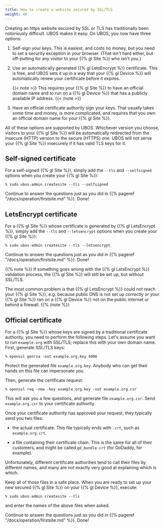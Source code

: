 ```yaml
---
title: How to create a website secured by SSL/TLS
weight: 40
---
```


Creating an https website secured by SSL or TLS has traditionally been
notoriously difficult. UBOS makes it easy. On UBOS, you now have three options:

1. Self-sign your keys. This is easiest, and costs no money, but you need to set a
   security exception in your browser. (That isn't hard either, but off-putting for
   any visitor to your {{% gl Site %}} who isn't you.)

1. Use an automatically generated {{% gl LetsEncrypt %}}
   certificate. This is free, and UBOS sets it up in a way that your {{% gl Device %}}
   will automatically renew your certificate before it expires.

   {{< note >}}
   This requires your {{% gl Site %}} to have an official domain
   name and to run on a {{% gl Device %}} that has a publicly available IP address.
   {{< /note >}}

1. Have an official certificate authority sign your keys. That usually takes some time
   and money, is more complicated, and requires that you own an official domain name
   for your {{% gl Site %}}.

All of these options are supported by UBOS. Whichever version you choose, visitors
to your {{% gl Site %}} will be automatically redirected from the insecure (HTTP)
version to the secure (HTTPS) one. UBOS will not serve your {{% gl Site %}} insecurely
if it has valid TLS keys for it.

## Self-signed certificate

For a self-signed {{% gl Site %}}, simply add the ``--tls`` and ``--selfsigned`` options
when you create your {{% gl Site %}}:

```
% sudo ubos-admin createsite --tls --selfsigned
```

Continue to answer the questions just as you did in {{% pageref "/docs/operation/firstsite.md" %}}.
Done!

## LetsEncrypt certificate

For a {{% gl Site %}} whose certificate is generated by {{% gl LetsEncrypt %}}, simply add
the ``--tls`` and ``--letsencrypt`` options when you create your {{% gl Site %}}:

```
% sudo ubos-admin createsite --tls --letsencrypt
```

Continue to answer the questions just as you did in {{% pageref "/docs/operation/firstsite.md" %}}.
Done!

{{% note %}}
If something goes wrong with the {{% gl LetsEncrypt %}} validation process, the {{% gl Site %}}
will still be set up, but without SSL/TLS.

The most common problem is that {{% gl LetsEncrypt %}} could not reach your {{% gl Site %}},
e.g. because public DNS is not set up correctly or your {{% gl Site %}} ran on a {{% gl Device %}}
not on the public internet or behind a firewall.
{{% /note %}}

## Official certificate

For a {{% gl Site %}} whose keys are signed by a traditional certificate authority, you need to
perform the following steps. Let's assume you want to run ``example.org`` with SSL/TLS; replace
this with your own domain name. First, generate SSL/TLS keys:

```
% openssl genrsa -out example.org.key 4096
```

Protect the generated file ``example.org.key``. Anybody who can get their hands on this
file can impersonate you.

Then, generate the certificate request:

```
% openssl req -new -key example.org.key -out example.org.csr
```

This will ask you a few questions, and generate file ``example.org.csr``. Send
``example.org.csr`` to your certificate authority.

Once your certificate authority has approved your request, they typically send you
two files:

* the actual certificate. This file typically ends with ``.crt``, such as
  ``example.org.crt``.

* a file containing their certificate chain. This is the same for all of their
  customers, and might be called ``gd_bundle.crt`` (for GoDaddy, for example).

Unfortunately, different certificate authorities tend to call their files by
different names, and many are not exactly very good at explaining which is which.

Keep all of those files in a safe place. When you are ready to set up your new
secured {{% gl Site %}} on your {{% gl Device %}}, execute:

```
% sudo ubos-admin createsite --tls
```

and enter the names of the above files when asked.

Continue to answer the questions just as you did in {{% pageref "/docs/operation/firstsite.md" %}}.
Done!

